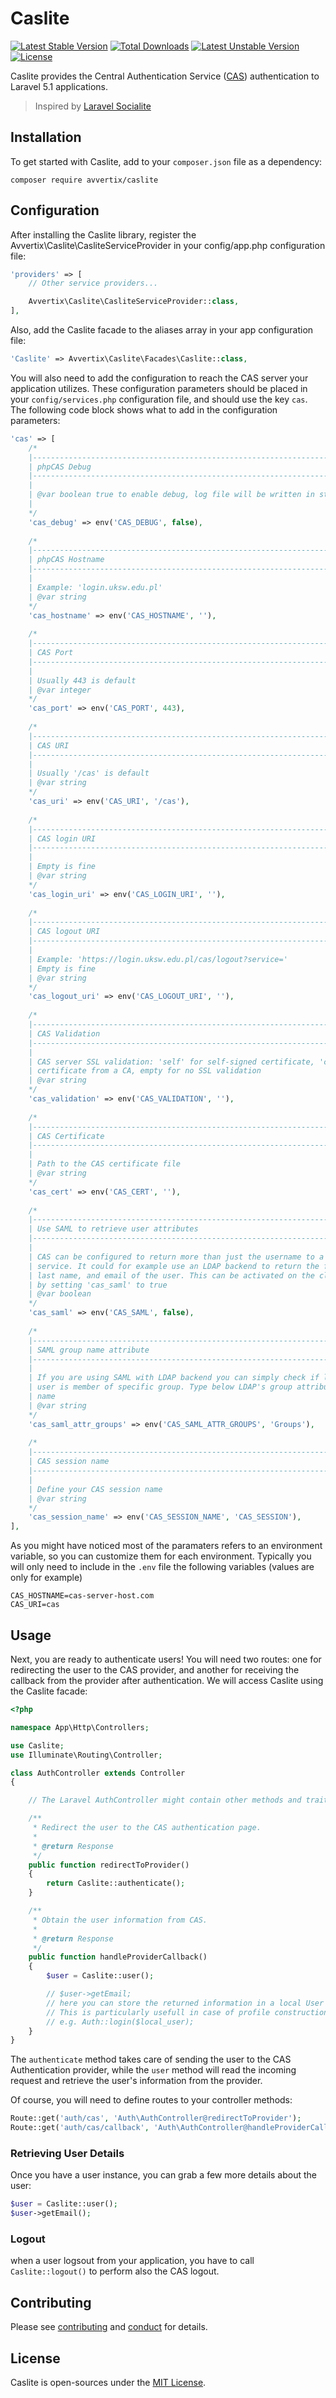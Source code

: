 # Caslite

[![Latest Stable Version](https://poser.pugx.org/avvertix/caslite/v/stable)](https://packagist.org/packages/avvertix/caslite) [![Total Downloads](https://poser.pugx.org/avvertix/caslite/downloads)](https://packagist.org/packages/avvertix/caslite) [![Latest Unstable Version](https://poser.pugx.org/avvertix/caslite/v/unstable)](https://packagist.org/packages/avvertix/caslite) [![License](https://poser.pugx.org/avvertix/caslite/license)](https://packagist.org/packages/avvertix/caslite)

Caslite provides the Central Authentication Service ([CAS](https://www.apereo.org/projects/cas)) authentication to Laravel 5.1 applications.

> Inspired by [Laravel Socialite](https://github.com/laravel/socialite)

## Installation

To get started with Caslite, add to your `composer.json` file as a dependency:

```
composer require avvertix/caslite
```

## Configuration

After installing the Caslite library, register the Avvertix\Caslite\CasliteServiceProvider in your config/app.php configuration file:

```php
'providers' => [
    // Other service providers...

    Avvertix\Caslite\CasliteServiceProvider::class,
],
```

Also, add the Caslite facade to the aliases array in your app configuration file:

```php
'Caslite' => Avvertix\Caslite\Facades\Caslite::class,
```

You will also need to add the configuration to reach the CAS server your application utilizes. These configuration parameters should be placed in your `config/services.php` configuration file, and should use the key `cas`. The following code block shows what to add in the configuration parameters:

```php
'cas' => [
    /*
    |--------------------------------------------------------------------------
    | phpCAS Debug
    |--------------------------------------------------------------------------
    |
    | @var boolean true to enable debug, log file will be written in storage/logs/cas.log
    |
    */
    'cas_debug' => env('CAS_DEBUG', false),
    
    /*
    |--------------------------------------------------------------------------
    | phpCAS Hostname
    |--------------------------------------------------------------------------
    |
    | Example: 'login.uksw.edu.pl'
    | @var string
    */
    'cas_hostname' => env('CAS_HOSTNAME', ''),
    
    /*
    |--------------------------------------------------------------------------
    | CAS Port
    |--------------------------------------------------------------------------
    |
    | Usually 443 is default
    | @var integer
    */
    'cas_port' => env('CAS_PORT', 443),
    
    /*
    |--------------------------------------------------------------------------
    | CAS URI
    |--------------------------------------------------------------------------
    |
    | Usually '/cas' is default
    | @var string
    */
    'cas_uri' => env('CAS_URI', '/cas'),
    
    /*
    |--------------------------------------------------------------------------
    | CAS login URI
    |--------------------------------------------------------------------------
    |
    | Empty is fine
    | @var string
    */
    'cas_login_uri' => env('CAS_LOGIN_URI', ''),
    
    /*
    |--------------------------------------------------------------------------
    | CAS logout URI
    |--------------------------------------------------------------------------
    |
    | Example: 'https://login.uksw.edu.pl/cas/logout?service='
    | Empty is fine
    | @var string
    */
    'cas_logout_uri' => env('CAS_LOGOUT_URI', ''),
    
    /*
    |--------------------------------------------------------------------------
    | CAS Validation
    |--------------------------------------------------------------------------
    |
    | CAS server SSL validation: 'self' for self-signed certificate, 'ca' for
    | certificate from a CA, empty for no SSL validation
    | @var string
    */
    'cas_validation' => env('CAS_VALIDATION', ''),
    
    /*
    |--------------------------------------------------------------------------
    | CAS Certificate
    |--------------------------------------------------------------------------
    |
    | Path to the CAS certificate file
    | @var string
    */
    'cas_cert' => env('CAS_CERT', ''),
    
    /*
    |--------------------------------------------------------------------------
    | Use SAML to retrieve user attributes
    |--------------------------------------------------------------------------
    |
    | CAS can be configured to return more than just the username to a given
    | service. It could for example use an LDAP backend to return the first name,
    | last name, and email of the user. This can be activated on the client side
    | by setting 'cas_saml' to true
    | @var boolean
    */
    'cas_saml' => env('CAS_SAML', false),
    
    /*
    |--------------------------------------------------------------------------
    | SAML group name attribute
    |--------------------------------------------------------------------------
    |
    | If you are using SAML with LDAP backend you can simply check if logged
    | user is member of specific group. Type below LDAP's group attribute
    | name
    | @var string
    */
    'cas_saml_attr_groups' => env('CAS_SAML_ATTR_GROUPS', 'Groups'),
    
    /*
    |--------------------------------------------------------------------------
    | CAS session name
    |--------------------------------------------------------------------------
    |
    | Define your CAS session name
    | @var string
    */
    'cas_session_name' => env('CAS_SESSION_NAME', 'CAS_SESSION'),
],
```
As you might have noticed most of the paramaters refers to an environment variable, so you can customize them for each environment.
Typically you will only need to include in the `.env` file the following variables (values are only for example)

```
CAS_HOSTNAME=cas-server-host.com
CAS_URI=cas
```


## Usage

Next, you are ready to authenticate users! You will need two routes: one for redirecting the user to the CAS provider, and another for receiving the callback from the provider after authentication. We will access Caslite using the Caslite facade:

```php
<?php

namespace App\Http\Controllers;

use Caslite;
use Illuminate\Routing\Controller;

class AuthController extends Controller
{

    // The Laravel AuthController might contain other methods and traits, please preserve them while editing

    /**
     * Redirect the user to the CAS authentication page.
     *
     * @return Response
     */
    public function redirectToProvider()
    {
        return Caslite::authenticate();
    }

    /**
     * Obtain the user information from CAS.
     *
     * @return Response
     */
    public function handleProviderCallback()
    {
        $user = Caslite::user();

        // $user->getEmail;
        // here you can store the returned information in a local User model on your database (or storage). 
        // This is particularly usefull in case of profile construction with roles and other details
        // e.g. Auth::login($local_user);
    }
}
```

The `authenticate` method takes care of sending the user to the CAS Authentication provider, while the `user` method will read the incoming request and retrieve the user's information from the provider.

Of course, you will need to define routes to your controller methods:

```php
Route::get('auth/cas', 'Auth\AuthController@redirectToProvider');
Route::get('auth/cas/callback', 'Auth\AuthController@handleProviderCallback');
```


### Retrieving User Details

Once you have a user instance, you can grab a few more details about the user:

```php
$user = Caslite::user();
$user->getEmail();
```

### Logout

when a user logsout from your application, you have to call `Caslite::logout()` to perform also the CAS logout.


## Contributing

Please see [contributing](contributing.md) and [conduct](conduct.md) for details.

## License

Caslite is open-sources under the [MIT License](LICENSE.txt).
